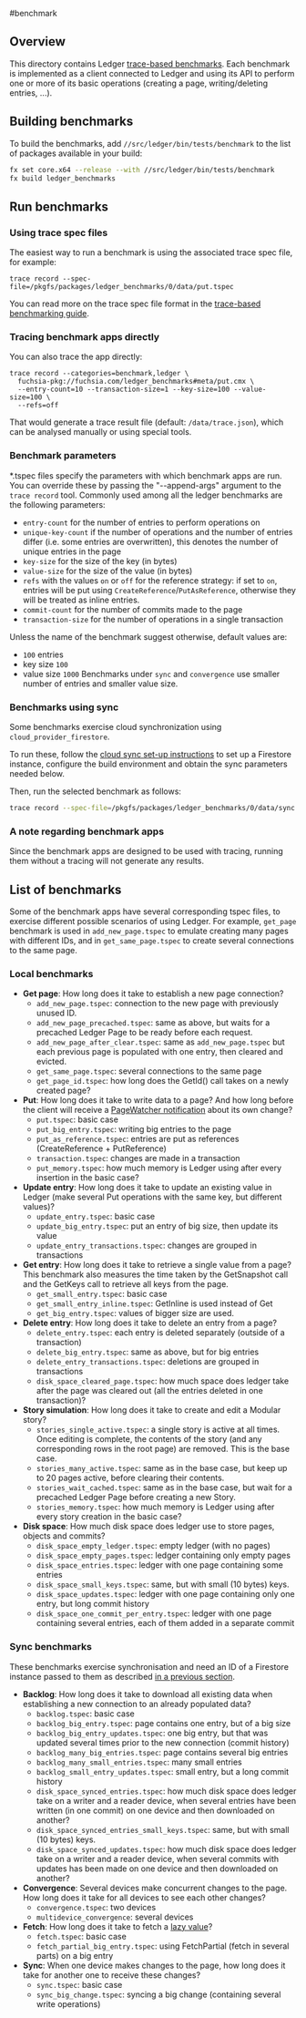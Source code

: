 #benchmark

## Overview
This directory contains Ledger [trace-based benchmarks]. Each benchmark is
implemented as a client connected to Ledger and using its API to perform one or
more of its basic operations (creating a page, writing/deleting entries, ...).

## Building benchmarks

To build the benchmarks, add `//src/ledger/bin/tests/benchmark` to the list of
packages available in your build:

```sh
fx set core.x64 --release --with //src/ledger/bin/tests/benchmark
fx build ledger_benchmarks
```

## Run benchmarks

### Using trace spec files
The easiest way to run a benchmark is using the associated trace spec file,
for example:

```
trace record --spec-file=/pkgfs/packages/ledger_benchmarks/0/data/put.tspec
```

You can read more on the trace spec file format in the [trace-based benchmarking
guide](/docs/development/benchmarking/trace_based_benchmarking.md#specification-file).

### Tracing benchmark apps directly
You can also trace the app directly:

```
trace record --categories=benchmark,ledger \
  fuchsia-pkg://fuchsia.com/ledger_benchmarks#meta/put.cmx \
  --entry-count=10 --transaction-size=1 --key-size=100 --value-size=100 \
  --refs=off
```

That would generate a trace result file (default: `/data/trace.json`), which can
be analysed manually or using special tools.

### Benchmark parameters

\*.tspec files specify the parameters with which benchmark apps are run. You can
override these by passing the "--append-args" argument to the `trace record`
tool.
Commonly used among all the ledger benchmarks are the following parameters:

* `entry-count` for the number of entries to perform operations on
* `unique-key-count` if the number of operations and the number of entries
  differ (i.e. some entries are overwritten), this denotes the number of unique
  entries in the page
* `key-size` for the size of the key (in bytes)
* `value-size` for the size of the value (in bytes)
* `refs` with the values `on` or `off` for the reference strategy: if set to
  `on`, entries will be put using `CreateReference`/`PutAsReference`, otherwise
  they will be treated as inline entries.
* `commit-count` for the number of commits made to the page
* `transaction-size` for the number of operations in a single transaction

Unless the name of the benchmark suggest otherwise, default values are:
* `100` entries
* key size `100`
* value size `1000`
Benchmarks under `sync` and `convergence` use smaller number of entries and
smaller value size.

### Benchmarks using sync

Some benchmarks exercise cloud synchronization using `cloud_provider_firestore`.

To run these, follow the [cloud sync set-up instructions] to set up a Firestore instance,
configure the build environment and obtain the sync parameters needed below.

Then, run the selected benchmark as follows:

```sh
trace record --spec-file=/pkgfs/packages/ledger_benchmarks/0/data/sync.tspec
```

### A note regarding benchmark apps
Since the benchmark apps are designed to be used with tracing, running them
without a tracing will not generate any results.

## List of benchmarks

Some of the benchmark apps have several corresponding tspec files, to exercise
different possible scenarios of using Ledger. For example, `get_page` benchmark
is used in `add_new_page.tspec` to emulate creating many pages with different
IDs, and in `get_same_page.tspec` to create several connections to the same
page.

### Local benchmarks
* __Get page__: How long does it take to establish a new page connection?
    * `add_new_page.tspec`: connection to the new page with previously unused
      ID.
    * `add_new_page_precached.tspec`: same as above, but waits for a precached
      Ledger Page to be ready before each request.
    * `add_new_page_after_clear.tspec`: same as `add_new_page.tspec` but each
      previous page is populated with one entry, then cleared and evicted.
    * `get_same_page.tspec`: several connections to the same page
    * `get_page_id.tspec`: how long does the GetId() call takes on a newly
      created page?
* __Put__: How long does it take to write data to a page? And how long before the
  client will receive a [PageWatcher notification] about its own change?
    * `put.tspec`: basic case
    * `put_big_entry.tspec`: writing big entries to the page
    * `put_as_reference.tspec`: entries are put as references (CreateReference +
      PutReference)
    * `transaction.tspec`: changes are made in a transaction
    * `put_memory.tspec`: how much memory is Ledger using after every insertion
      in the basic case?
* __Update entry__: How long does it take to update an existing value in Ledger
  (make several Put operations with the same key, but different values)?
    * `update_entry.tspec`: basic case
    * `update_big_entry.tspec`: put an entry of big size, then update its value
    * `update_entry_transactions.tspec`: changes are grouped in transactions
* __Get entry__: How long does it take to retrieve a single value from a page?
  This benchmark also measures the time taken by the GetSnapshot call and the
  GetKeys call to retrieve all keys from the page.
    * `get_small_entry.tspec`: basic case
    * `get_small_entry_inline.tspec`: GetInline is used instead of Get
    * `get_big_entry.tspec`: values of bigger size are used.
* __Delete entry__: How long does it take to delete an entry from a page?
    * `delete_entry.tspec`: each entry is deleted separately (outside of a
      transaction)
    * `delete_big_entry.tspec`: same as above, but for big entries
    * `delete_entry_transactions.tspec`: deletions are grouped in transactions
    * `disk_space_cleared_page.tspec`: how much space does ledger take after the
      page was cleared out (all the entries deleted in one transaction)?
* __Story simulation__: How long does it take to create and edit a Modular
  story?
    * `stories_single_active.tspec`: a single story is active at all times. Once
    editing is complete, the contents of the story (and any corresponding rows
    in the root page) are removed. This is the base case.
    * `stories_many_active.tspec`: same as in the base case, but keep up to 20
    pages active, before clearing their contents.
    * `stories_wait_cached.tspec`: same as in the base case, but wait for a
    precached Ledger Page before creating a new Story.
    * `stories_memory.tspec`: how much memory is Ledger using after every story
    creation in the basic case?
* __Disk space__: How much disk space does ledger use to store pages, objects
  and commits?
    * `disk_space_empty_ledger.tspec`: empty ledger (with no pages)
    * `disk_space_empty_pages.tspec`: ledger containing only empty pages
    * `disk_space_entries.tspec`: ledger with one page containing some entries
    * `disk_space_small_keys.tspec`: same, but with small (10 bytes) keys.
    * `disk_space_updates.tspec`: ledger with one page containing only one
      entry, but long commit history
    * `disk_space_one_commit_per_entry.tspec`: ledger with one page containing
      several entries, each of them added in a separate commit

### Sync benchmarks
These benchmarks exercise synchronisation and need an ID of a Firestore instance
passed to them as described [in a previous
section](README.md#benchmarks-using-sync).

* __Backlog__: How long does it take to download all existing data when
  establishing a new connection to an already populated data?
    * `backlog.tspec`: basic case
    * `backlog_big_entry.tspec`: page contains one entry, but of a big size
    * `backlog_big_entry_updates.tspec`: one big entry, but that was updated several
      times prior to the new connection (commit history)
    * `backlog_many_big_entries.tspec`: page contains several big entries
    * `backlog_many_small_entries.tspec`: many small entries
    * `backlog_small_entry_updates.tspec`: small entry, but a long commit
      history
    * `disk_space_synced_entries.tspec`: how much disk space does ledger take on a
    writer and a reader device, when several entries have been written (in one
    commit) on one device and then downloaded on another?
    * `disk_space_synced_entries_small_keys.tspec`: same, but with small (10
      bytes) keys.
    * `disk_space_synced_updates.tspec`: how much disk space does ledger take on a
    writer and a reader device, when several commits with updates has been made on
    one device and then downloaded on another?
* __Convergence__: Several devices make concurrent changes to the page. How long does
  it take for all devices to see each other changes?
    * `convergence.tspec`: two devices
    * `multidevice_convergence`: several devices
* __Fetch__: How long does it take to fetch a [lazy value]?
    * `fetch.tspec`: basic case
    * `fetch_partial_big_entry.tspec`: using FetchPartial (fetch in several
    parts) on a big entry
* __Sync__: When one device makes changes to the page, how long does it take for
  another one to receive these changes?
    * `sync.tspec`: basic case
    * `sync_big_change.tspec`: syncing a big change (containing several write
      operations)

[trace-based benchmarks]: /docs/development/benchmarking/trace_based_benchmarking.md
[cloud sync set-up instructions]: /src/ledger/docs/testing.md#cloud-sync
[lazy value]: /src/ledger/docs/api_guide.md#lazy-values
[PageWatcher notification]: /src/ledger/docs/api_guide.md#watch
